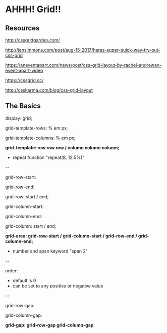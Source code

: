 # AHHH! Grid!!

## Resources

http://cssgridgarden.com/

http://jensimmons.com/post/aug-15-2017/heres-super-quick-way-try-out-css-grid

https://aneventapart.com/news/post/css-grid-layout-by-rachel-andrewan-event-apart-video

https://cssgrid.cc/

http://csskarma.com/blog/css-grid-layout

## The Basics

display: grid;

grid-template-rows: % em px;

grid-template-columns: % em px;

**grid-template: row row row / column column column;**
- repeat function "repeat(8, 12.5%)"

--

grid-row-start:

grid-row-end:

grid-row: start / end;

grid-column-start:

grid-column-end:

grid-column: start / end;

**grid-area: grid-row-start / grid-column-start / grid-row-end / grid-column-end;**
- number and span  keyword "span 2"

--

order: 
- default is 0
- can be set to any positive or negative value

--

grid-row-gap:

grid-column-gap:

**grid-gap: grid-row-gap grid-column-gap**
